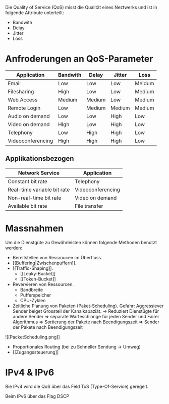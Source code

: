 Die Quality of Service (QoS) misst die Qualität eines Neztwerks und ist in folgende Attribute unterteilt:
- Bandwith
- Delay
- Jitter
- Loss

# Anfroderungen an QoS-Parameter

| Application       | Bandwith | Delay  | Jitter | Loss   |
| ----------------- | -------- | ------ | ------ | ------ |
| Email             | Low      | Low    | Low    | Meidum |
| Filesharing       | High     | Low    | Low    | Medium |
| Web Access        | Medium   | Medium | Low    | Medium |
| Remote Login      | Low      | Medium | Medium | Medium |
| Audio on demand   | Low      | Low    | High   | Low    |
| Video on demand   | HIgh     | Low    | High   | Low    |
| Telephony         | Low      | High   | High   | Low    |
| Videoconferencing | High     | High   | High   | Low    |
## Applikationsbezogen

| Network Service             | Application       |
| --------------------------- | ----------------- |
| Constant bit rate           | Telephony         |
| Real-time variable bit rate | Videoconferencing |
| Non-real-time bit rate      | Video on demand   |
| Available bit rate          | File transfer     |

# Massnahmen
Um die Dienstgüte zu Gewährleisten können folgende Methoden benutzt werden:
- Bereitstellen von Ressroucen im Überfluss.
- [[Buffering|Zwischenpuffern]].
- [[Traffic-Shaping]].
	- [[Leaky-Bucket]]
	- [[Token-Bucket]]
- Revervieren von Ressourcen.
	- Bandbreite
	- Pufferspeicher
	- CPU-Zyklen
- Zeitliche Planung von Paketen (Paket-Scheduling).
	Gefahr: Aggressiever Sender belget Grossteil der Kanalkapaziät.
	-> Reduziert Dienstügte für andere Sender
	=> separate Warteschlange für jeden Sender und Fairer Algorithmus
	=> Sortierung der Pakete nach Beendigungszeit
	=> Sender der Pakete nach Beendigungszeit

![[PacketScheduling.png]]
- Proportionales Routing (bei zu Schneller Sendung -> Umweg)
- [[Zugangssteuerung]]


# IPv4 & IPv6
Bie IPv4 wird die QoS über das Feld ToS (Type-Of-Service) geregelt.

Beim IPv6 über das Flag DSCP